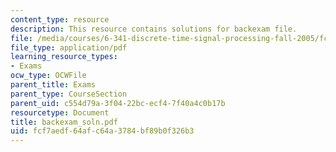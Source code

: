 ```yaml
---
content_type: resource
description: This resource contains solutions for backexam file.
file: /media/courses/6-341-discrete-time-signal-processing-fall-2005/fcf7aedf64afc64a3784bf89b0f326b3_backexam_soln.pdf
file_type: application/pdf
learning_resource_types:
- Exams
ocw_type: OCWFile
parent_title: Exams
parent_type: CourseSection
parent_uid: c554d79a-3f04-22bc-ecf4-7f40a4c0b17b
resourcetype: Document
title: backexam_soln.pdf
uid: fcf7aedf-64af-c64a-3784-bf89b0f326b3
---
```

